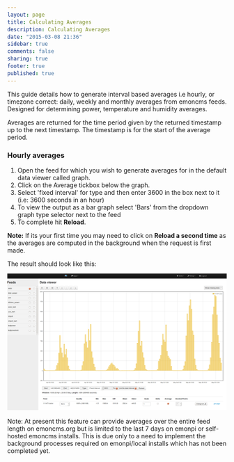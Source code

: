 ```yaml
---
layout: page
title: Calculating Averages
description: Calculating Averages
date: "2015-03-08 21:36"
sidebar: true
comments: false
sharing: true
footer: true
published: true
---
```


This guide details how to generate interval based averages i.e hourly, or timezone correct: daily, weekly and monthly averages from emoncms feeds. Designed for determining power, temperature and humidity averages.

Averages are returned for the time period given by the returned timestamp up to the next timestamp. The timestamp is for the start of the average period.

### Hourly averages

1. Open the feed for which you wish to generate averages for in the default data viewer called graph.
2. Click on the Average tickbox below the graph.
3. Select 'fixed interval' for type and then enter 3600 in the box next to it (i.e: 3600 seconds in an hour)
4. To view the output as a bar graph select 'Bars' from the dropdown graph type selector next to the feed
5. To complete hit **Reload**.
 
**Note:** If its your first time you may need to click on **Reload a second time** as the averages are computed in the background when the request is first made.

The result should look like this:

![hourlyaverage.png](/images/setup/hourlyaverage.png)

Note: At present this feature can provide averages over the entire feed length on emoncms.org but is limited to the last 7 days on emonpi or self-hosted emoncms installs. This is due only to a need to implement the background processes required on emonpi/local installs which has not been completed yet.


